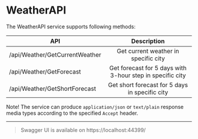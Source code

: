 # WeatherAPI

The WeatherAPI service supports following methods:
  
| API           | Description   |
| ------------- |:-------------:|
| /api/Weather/GetCurrentWeather| Get current weather in specific city |
| /api/Weather/GetForecast      | Get forecast for 5 days with 3-hour step in specific city      |
| /api/Weather/GetShortForecast | Get short forecast for 5 days in specific city      |

Note! The service can produce ```application/json``` or ```text/plain``` response media types according to the specified ```Accept``` header.  

***

> Swagger UI is available on https://localhost:44399/
